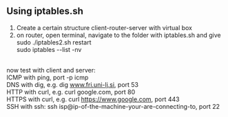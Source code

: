 ## Using iptables.sh
1. Create a certain structure client-router-server with virtual box</br>
2. on router, open terminal, navigate to the folder with iptables.sh and give</br>
sudo ./iptables2.sh restart </br>
sudo iptables --list -nv </br></br>

now test with client and server:</br>
ICMP with ping, port -p icmp</br>
DNS with dig, e.g. dig www.fri.uni-lj.si, port 53</br>
HTTP with curl, e.g. curl google.com, port 80</br>
HTTPS with curl, e.g. curl https://www.google.com, port 443</br>
SSH with ssh: ssh isp@ip-of-the-machine-your-are-connecting-to, port 22</br>
